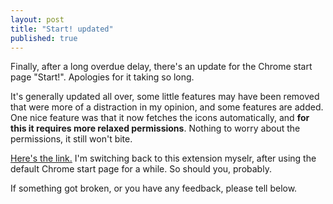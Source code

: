 ```yaml
---
layout: post
title: "Start! updated"
published: true
---
```


Finally, after a long overdue delay, there's an update for the Chrome start page "Start!". Apologies for it taking so long.

It's generally updated all over, some little features may have been removed that were more of a distraction in my opinion, and some features are added. One nice feature was that it now fetches the icons automatically, and **for this it requires more relaxed permissions**. Nothing to worry about the permissions, it still won't bite.

[Here's the link.](https://chrome.google.com/webstore/detail/start/iniabgbbmccaomaocmhcfioahgipigbh?hl=en-US) I'm switching back to this extension myselr, after using the default Chrome start page for a while. So should you, probably.

If something got broken, or you have any feedback, please tell below. 
